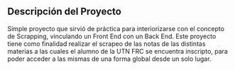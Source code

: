 ## Descripción del Proyecto

Simple proyecto que sirvió de práctica para interiorizarse con el concepto de Scrapping, vinculando un Front End con un Back End.
Este proyecto tiene como finalidad realizar el scrapeo de las notas de las distintas materias a las cuales el alumno de la UTN FRC se encuentra inscripto, para poder acceder a las mismas de una forma global desde un solo lugar.